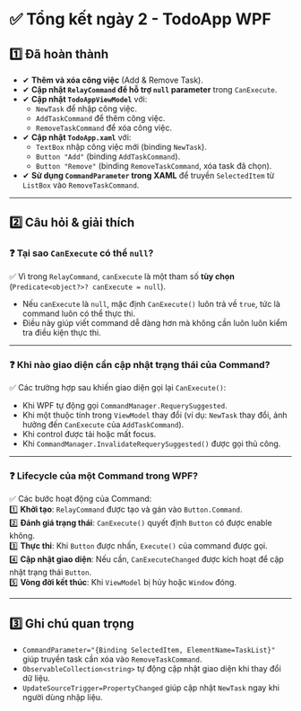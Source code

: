 # ✅ Tổng kết ngày 2 - TodoApp WPF  

## 1️⃣ Đã hoàn thành  
- ✔ **Thêm và xóa công việc** (Add & Remove Task).  
- ✔ **Cập nhật `RelayCommand` để hỗ trợ `null` parameter** trong `CanExecute`.  
- ✔ **Cập nhật `TodoAppViewModel`** với:  
  - `NewTask` để nhập công việc.  
  - `AddTaskCommand` để thêm công việc.  
  - `RemoveTaskCommand` để xóa công việc.  
- ✔ **Cập nhật `TodoApp.xaml`** với:  
  - `TextBox` nhập công việc mới (binding `NewTask`).  
  - `Button "Add"` (binding `AddTaskCommand`).  
  - `Button "Remove"` (binding `RemoveTaskCommand`, xóa task đã chọn).  
- ✔ **Sử dụng `CommandParameter` trong XAML** để truyền `SelectedItem` từ `ListBox` vào `RemoveTaskCommand`.  

---

## 2️⃣ Câu hỏi & giải thích  

### ❓ Tại sao `CanExecute` có thể `null`?  
✅ Vì trong `RelayCommand`, `canExecute` là một tham số **tùy chọn** (`Predicate<object?>? canExecute = null`).  
- Nếu `canExecute` là `null`, mặc định `CanExecute()` luôn trả về `true`, tức là command luôn có thể thực thi.  
- Điều này giúp viết command dễ dàng hơn mà không cần luôn luôn kiểm tra điều kiện thực thi.  

---

### ❓ Khi nào giao diện cần cập nhật trạng thái của Command?  
✅ Các trường hợp sau khiến giao diện gọi lại `CanExecute()`:  
- Khi WPF tự động gọi `CommandManager.RequerySuggested`.  
- Khi một thuộc tính trong `ViewModel` thay đổi (ví dụ: `NewTask` thay đổi, ảnh hưởng đến `CanExecute` của `AddTaskCommand`).  
- Khi control được tải hoặc mất focus.  
- Khi `CommandManager.InvalidateRequerySuggested()` được gọi thủ công.  

---

### ❓ Lifecycle của một Command trong WPF?  
✅ Các bước hoạt động của Command:  
1️⃣ **Khởi tạo**: `RelayCommand` được tạo và gán vào `Button.Command`.  
2️⃣ **Đánh giá trạng thái**: `CanExecute()` quyết định `Button` có được enable không.  
3️⃣ **Thực thi**: Khi `Button` được nhấn, `Execute()` của command được gọi.  
4️⃣ **Cập nhật giao diện**: Nếu cần, `CanExecuteChanged` được kích hoạt để cập nhật trạng thái `Button`.  
5️⃣ **Vòng đời kết thúc**: Khi `ViewModel` bị hủy hoặc `Window` đóng.  

---

## 3️⃣ Ghi chú quan trọng  
- `CommandParameter="{Binding SelectedItem, ElementName=TaskList}"` giúp truyền task cần xóa vào `RemoveTaskCommand`.  
- `ObservableCollection<string>` tự động cập nhật giao diện khi thay đổi dữ liệu.  
- `UpdateSourceTrigger=PropertyChanged` giúp cập nhật `NewTask` ngay khi người dùng nhập liệu.  
